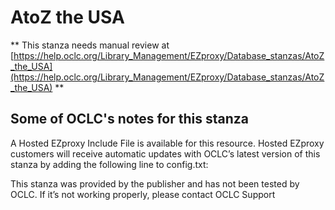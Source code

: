 # AtoZ the USA
** This stanza needs manual review at [https://help.oclc.org/Library_Management/EZproxy/Database_stanzas/AtoZ_the_USA](https://help.oclc.org/Library_Management/EZproxy/Database_stanzas/AtoZ_the_USA) **

## Some of OCLC's notes for this stanza

A Hosted EZproxy Include File is available for this resource. Hosted EZproxy customers will receive automatic updates with OCLC&rsquo;s latest version of this stanza by adding the following line to config.txt:

This stanza was provided by the publisher and has not been tested by OCLC. If it&rsquo;s not working properly, please contact OCLC Support  
